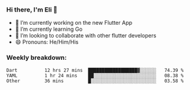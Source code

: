 ### Hi there, I'm Eli 👋
- 🔭 I’m currently working on the new Flutter App
- 🌱 I’m currently learning Go
- 🦄 I’m looking to collaborate with other flutter developers
- 😄 Pronouns: He/Him/His

### Weekly breakdown:
<!--START_SECTION:waka-->

```text
Dart          12 hrs 27 mins  ██████████████████▓░░░░░░   74.39 %
YAML          1 hr 24 mins    ██░░░░░░░░░░░░░░░░░░░░░░░   08.38 %
Other         36 mins         █░░░░░░░░░░░░░░░░░░░░░░░░   03.58 %
```

<!--END_SECTION:waka-->
